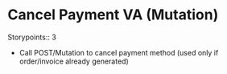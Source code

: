 # Cancel Payment VA (Mutation)

Storypoints:: 3

- Call POST/Mutation to cancel payment method (used only if order/invoice already generated)